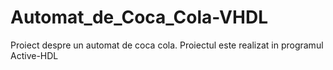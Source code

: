 # Automat_de_Coca_Cola-VHDL

Proiect despre un automat de coca cola.
Proiectul este realizat in programul Active-HDL
